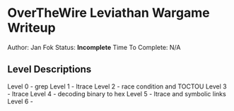 # OverTheWire Leviathan Wargame Writeup
Author: Jan Fok
Status: **Incomplete**
Time To Complete: N/A

## Level Descriptions
Level 0 - grep
Level 1 - ltrace
Level 2 - race condition and TOCTOU
Level 3 - ltrace
Level 4 - decoding binary to hex
Level 5 - ltrace and symbolic links
Level 6 -  

